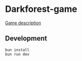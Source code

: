 # Darkforest-game

[Game description](docs/darkforest.md)

## Development

```
bun install
bun run dev
```
